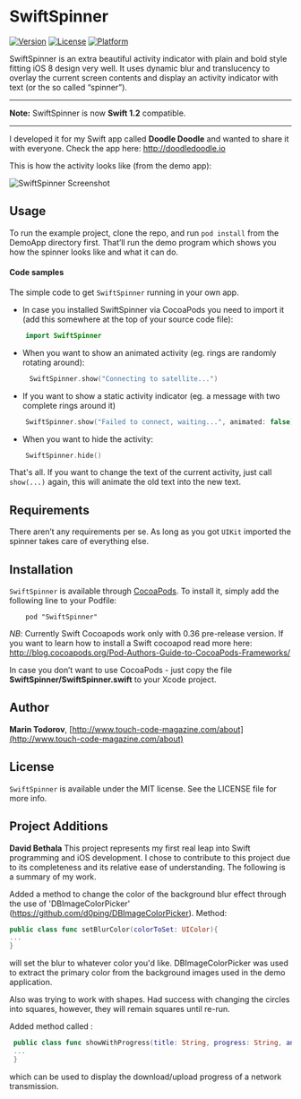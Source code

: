 # SwiftSpinner

[![Version](https://img.shields.io/cocoapods/v/SwiftSpinner.svg?style=flat)](http://cocoadocs.org/docsets/SwiftSpinner)
[![License](https://img.shields.io/cocoapods/l/SwiftSpinner.svg?style=flat)](http://cocoadocs.org/docsets/SwiftSpinner)
[![Platform](https://img.shields.io/cocoapods/p/SwiftSpinner.svg?style=flat)](http://cocoadocs.org/docsets/SwiftSpinner)

SwiftSpinner is an extra beautiful activity indicator with plain and bold style fitting iOS 8 design very well. It uses dynamic blur and translucency to overlay the current screen contents and display an activity indicator with text (or the so called “spinner”).

- - -

**Note:** SwiftSpinner is now **Swift 1.2** compatible.
- - -

I developed it for my Swift app called **Doodle Doodle** and wanted to share it with everyone. Check the app here: http://doodledoodle.io

This is how the activity looks like (from the demo app):

![SwiftSpinner Screenshot](https://raw.githubusercontent.com/icanzilb/SwiftSpinner/master/etc/spinner-preview.gif)

## Usage

To run the example project, clone the repo, and run `pod install` from the DemoApp directory first. That’ll run the demo program which shows you how the spinner looks like and what it can do. 

#### Code samples

The simple code to get `SwiftSpinner` running in your own app.

 * In case you installed SwiftSpinner via CocoaPods you need to import it (add this somewhere at the top of your source code file):

```swift
    import SwiftSpinner
```

 * When you want to show an animated activity (eg. rings are randomly rotating around):

```swift
     SwiftSpinner.show("Connecting to satellite...")
```

 * If you want to show a static activity indicator (eg. a message with two complete rings around it)

```swift
    SwiftSpinner.show("Failed to connect, waiting...", animated: false)
```

 * When you want to hide the activity:

```swift
    SwiftSpinner.hide()
```

That's all. If you want to change the text of the current activity, just call `show(...)` again, this will animate the old text into the new text.
    
## Requirements

There aren’t any requirements per se. As long as you got `UIKit` imported the spinner takes care of everything else.

## Installation

`SwiftSpinner` is available through [CocoaPods](http://cocoapods.org). To install
it, simply add the following line to your Podfile:

```
    pod "SwiftSpinner"
```

*NB*: Currently Swift Cocoapods work only with 0.36 pre-release version. If you want to learn how to install a Swift cocoapod read more here: http://blog.cocoapods.org/Pod-Authors-Guide-to-CocoaPods-Frameworks/

In case you don’t want to use CocoaPods - just copy the file **SwiftSpinner/SwiftSpinner.swift** to your Xcode project.

## Author

**Marin Todorov**, [http://www.touch-code-magazine.com/about](http://www.touch-code-magazine.com/about)

## License

`SwiftSpinner` is available under the MIT license. See the LICENSE file for more info.

## Project Additions
**David Bethala**
This project represents my first real leap into Swift programming and iOS development. I chose to contribute to this project due to its completeness and its relative ease of understanding. The following is a summary of my work.

Added a method to change the color of the background blur effect through the use of 'DBImageColorPicker' (https://github.com/d0ping/DBImageColorPicker). Method:
```swift
public class func setBlurColor(colorToSet: UIColor){
...
}
```
will set the blur to whatever color you'd like. DBImageColorPicker was used to extract the primary color from the background images used in the demo application.

Also was trying to work with shapes. Had success with changing the circles into squares, however, they will remain squares until re-run. 

Added method called :
```swift
 public class func showWithProgress(title: String, progress: String, animated: Bool = true) {
 ...
 }
 ```
 which can be used to display the download/upload progress of a network transmission. 
